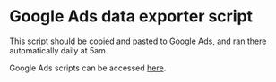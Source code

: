 # Google Ads data exporter script

This script should be copied and pasted to Google Ads, and ran there automatically daily at 5am.

Google Ads scripts can be accessed [here](https://ads.google.com/aw/bulk/scripts/management).